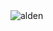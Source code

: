<img src="https://count.getloli.com/@alden?name=alden&theme=3d-num&padding=20&offset=0&align=center&scale=1&pixelated=1&darkmode=auto" alt="alden" />

<!--
## Hi there 👋
-->
<!--
**aldenjg/aldenjg** is a ✨ _special_ ✨ repository because its `README.md` (this file) appears on your GitHub profile.

Here are some ideas to get you started:

- 🔭 I’m currently working on ...
- 🌱 I’m currently learning ...
- 👯 I’m looking to collaborate on ...
- 🤔 I’m looking for help with ...
- 💬 Ask me about ...
- 📫 How to reach me: ...
- 😄 Pronouns: ...
- ⚡ Fun fact: ...
-->
